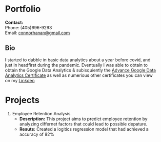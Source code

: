 # Portfolio

**Contact:**  
Phone: (405)696-9263  
Email: connorhanan@gmail.com

## Bio

I started to dabble in basic data analytics about a year before covid, and just in headfirst during the pandemic. Eventually I was able to obtain to obtain the Google Data Analytics & subisquiently the [Advance Google Data Analytics Certificate](https://coursera.org/share/e374e855fb76d7f05f6cfb37ff7f62b9) as well as numerious other certificates you can view on my [Linkden](https://www.linkedin.com/in/connor-hanan-219794155/)

# Projects

1. Employee Retention Analysis
    - **Description:** This project aims to predict employee retention by analyzing differnet factors that could lead to possible depature.
    - **Resuts:** Created a logitics regression model that had achieved a accuracy of 82%
